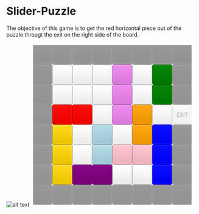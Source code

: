 # Slider-Puzzle

The objective of this game is to get the red horizontal piece out of the puzzle througt the exit on the right side of the board.


![alt text](https://raw.githubusercontent.com/Singfung/Slider-Puzzle/blob/master/SliderPuzzle.png)
![alt text](http://raw.githubusercontent.com/Singfung/Slider-Puzzle/master/SliderPuzzle.png)
